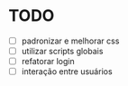 # TODO

- [ ] padronizar e melhorar css
- [ ] utilizar scripts globais
- [ ] refatorar login
- [ ] interação entre usuários
